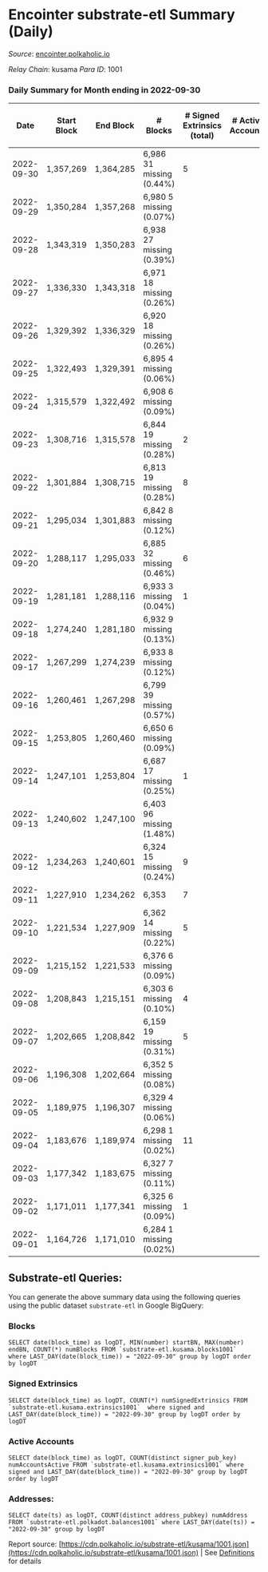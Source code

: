 # Encointer substrate-etl Summary (Daily)

_Source_: [encointer.polkaholic.io](https://encointer.polkaholic.io)

*Relay Chain*: kusama
*Para ID*: 1001



### Daily Summary for Month ending in 2022-09-30


| Date | Start Block | End Block | # Blocks | # Signed Extrinsics (total) | # Active Accounts | # Passive | # New | # Addresses with Balances | # Events | # Transfers | # XCM Transfers In | # XCM Transfers Out |
| ---- | ----------- | --------- | -------- | --------------------------- | ----------------- | --------- | ----- | ------------------------- | -------- | ----------- | ------------------ | ------------------- |
| 2022-09-30 | 1,357,269 | 1,364,285 | 6,986 31 missing (0.44%) | 5 |  |  |  | 651 | 14,037 |   |   |   |
| 2022-09-29 | 1,350,284 | 1,357,268 | 6,980 5 missing (0.07%) |  |  |  |  |  | 13,962 |   |   |   |
| 2022-09-28 | 1,343,319 | 1,350,283 | 6,938 27 missing (0.39%) |  |  |  |  |  | 13,876 |   |   |   |
| 2022-09-27 | 1,336,330 | 1,343,318 | 6,971 18 missing (0.26%) |  |  |  |  |  | 13,945 |   |   |   |
| 2022-09-26 | 1,329,392 | 1,336,329 | 6,920 18 missing (0.26%) |  |  |  |  |  | 13,840 |   |   |   |
| 2022-09-25 | 1,322,493 | 1,329,391 | 6,895 4 missing (0.06%) |  |  |  |  |  | 13,790 |   |   |   |
| 2022-09-24 | 1,315,579 | 1,322,492 | 6,908 6 missing (0.09%) |  |  |  |  |  | 13,816 |   |   |   |
| 2022-09-23 | 1,308,716 | 1,315,578 | 6,844 19 missing (0.28%) | 2 |  |  |  |  | 13,695 |   |   |   |
| 2022-09-22 | 1,301,884 | 1,308,715 | 6,813 19 missing (0.28%) | 8 |  |  |  |  | 13,697 | 1 ($0.08) | 8 ($2.58) |   |
| 2022-09-21 | 1,295,034 | 1,301,883 | 6,842 8 missing (0.12%) |  |  |  |  |  | 13,687 |   |   |   |
| 2022-09-20 | 1,288,117 | 1,295,033 | 6,885 32 missing (0.46%) | 6 |  |  |  |  | 13,819 |   |   |   |
| 2022-09-19 | 1,281,181 | 1,288,116 | 6,933 3 missing (0.04%) | 1 |  |  |  | 627 | 13,875 |   |   |   |
| 2022-09-18 | 1,274,240 | 1,281,180 | 6,932 9 missing (0.13%) |  |  |  |  | 624 | 13,864 |   |   |   |
| 2022-09-17 | 1,267,299 | 1,274,239 | 6,933 8 missing (0.12%) |  |  |  |  | 624 | 13,866 |   |   |   |
| 2022-09-16 | 1,260,461 | 1,267,298 | 6,799 39 missing (0.57%) |  |  |  |  | 622 | 13,598 |   |   |   |
| 2022-09-15 | 1,253,805 | 1,260,460 | 6,650 6 missing (0.09%) |  |  |  |  | 620 | 13,300 |   |   |   |
| 2022-09-14 | 1,247,101 | 1,253,804 | 6,687 17 missing (0.25%) | 1 |  |  |  | 617 | 13,381 |   |   |   |
| 2022-09-13 | 1,240,602 | 1,247,100 | 6,403 96 missing (1.48%) |  |  |  |  | 614 | 12,806 |   |   |   |
| 2022-09-12 | 1,234,263 | 1,240,601 | 6,324 15 missing (0.24%) | 9 |  |  |  |  | 12,701 |   |   |   |
| 2022-09-11 | 1,227,910 | 1,234,262 | 6,353  | 7 |  |  |  |  | 12,738 |   |   |   |
| 2022-09-10 | 1,221,534 | 1,227,909 | 6,362 14 missing (0.22%) | 5 |  |  |  |  | 12,755 |   |   |   |
| 2022-09-09 | 1,215,152 | 1,221,533 | 6,376 6 missing (0.09%) |  |  |  |  |  | 12,754 |   |   |   |
| 2022-09-08 | 1,208,843 | 1,215,151 | 6,303 6 missing (0.10%) | 4 |  |  |  | 532 | 12,621 |   |   |   |
| 2022-09-07 | 1,202,665 | 1,208,842 | 6,159 19 missing (0.31%) | 5 |  |  |  | 531 | 12,345 |   |   |   |
| 2022-09-06 | 1,196,308 | 1,202,664 | 6,352 5 missing (0.08%) |  |  |  |  | 530 | 12,704 |   |   |   |
| 2022-09-05 | 1,189,975 | 1,196,307 | 6,329 4 missing (0.06%) |  |  |  |  | 530 | 12,658 |   |   |   |
| 2022-09-04 | 1,183,676 | 1,189,974 | 6,298 1 missing (0.02%) | 11 |  |  |  | 530 | 12,660 | 1 ($5.06) |   |   |
| 2022-09-03 | 1,177,342 | 1,183,675 | 6,327 7 missing (0.11%) |  |  |  |  | 529 | 12,660 |   | 1 ($14.52) |   |
| 2022-09-02 | 1,171,011 | 1,177,341 | 6,325 6 missing (0.09%) | 1 |  |  |  | 528 | 12,659 |   |   |   |
| 2022-09-01 | 1,164,726 | 1,171,010 | 6,284 1 missing (0.02%) |  |  |  |  | 528 | 12,571 |   |   |   |

## Substrate-etl Queries:
You can generate the above summary data using the following queries using the public dataset `substrate-etl` in Google BigQuery:


### Blocks
```
SELECT date(block_time) as logDT, MIN(number) startBN, MAX(number) endBN, COUNT(*) numBlocks FROM `substrate-etl.kusama.blocks1001`  where LAST_DAY(date(block_time)) = "2022-09-30" group by logDT order by logDT
```


### Signed Extrinsics
```
SELECT date(block_time) as logDT, COUNT(*) numSignedExtrinsics FROM `substrate-etl.kusama.extrinsics1001`  where signed and LAST_DAY(date(block_time)) = "2022-09-30" group by logDT order by logDT
```


### Active Accounts
```
SELECT date(block_time) as logDT, COUNT(distinct signer_pub_key) numAccountsActive FROM `substrate-etl.kusama.extrinsics1001` where signed and LAST_DAY(date(block_time)) = "2022-09-30" group by logDT order by logDT
```


### Addresses:
```
SELECT date(ts) as logDT, COUNT(distinct address_pubkey) numAddress FROM `substrate-etl.polkadot.balances1001` where LAST_DAY(date(ts)) = "2022-09-30" group by logDT
```



Report source: [https://cdn.polkaholic.io/substrate-etl/kusama/1001.json](https://cdn.polkaholic.io/substrate-etl/kusama/1001.json) | See [Definitions](/DEFINITIONS.md) for details
